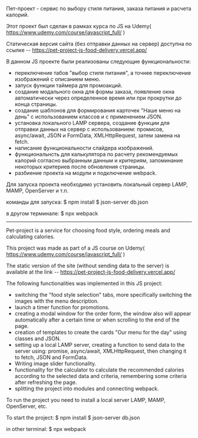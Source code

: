 Пет-проект - сервис по выбору стиля питания,  заказа питания и расчета калорий.

Этот проект был сделан в рамках курса по JS на Udemy( https://www.udemy.com/course/javascript_full/ ) 

Статическая версия сайта (без отправки данных на сервер) доступна по ссылке --  https://pet-project-js-food-delivery.vercel.app/
 

В данном JS проекте были реализованы следующие функциональности:
- переключение табов "выбор стиля питания", а точнее переключение изображений с описанием  меню.
- запуск функции таймера для промоакций.
- создание модального окна для формы заказа, появление окна автоматически через определенное время или при прокрутки до конца страницы.
- создание шаблонов для формирования карточек "Наше меню на день" с использованием классов и c применением JSON.
- установка локального LAMP сервера, создание функции для отправки данных на сервер с использованием: промисов, async/await, JSON и FormData, 
  XMLHttpRequest, затем замена на fetch.
- написание функциональности слайдера изображений.
- функциональнсть для калькулятора по расчету рекомендуемых калорий согласно выбранным данным и критериям, 
  запоминание некоторых критериев после обновления страницы.
- разбиение проекта на модули и подключение webpack.

Для запуска проекта необходимо установить локальный сервер LAMP, MAMP, OpenServer и т.п.

команды для запуска:
$ npm install
$ json-server db.json

в другом терминале:
$ npx webpack

-----------------------------------------------------------------------------------------

Pet-project is a service for choosing food style, ordering meals and calculating calories.

This project was made as part of a JS course on Udemy( https://www.udemy.com/course/javascript_full/ ) 

The static version of the site (without sending data to the server) is available 
 at the link --  https://pet-project-js-food-delivery.vercel.app/


The following functionalities was implemented in this JS project:
- switching the "food style selection" tabs, more specifically switching the images with the menu description.
- launch a timer function for promotions.
- creating a modal window for the order form, the window also will appear automatically after a certain time or when scrolling to the end of the page.
- creation of templates to create the cards "Our menu for the day" using classes and JSON.
- setting up a local LAMP server, creating a function to send data to the server using: promise, async/await, XMLHttpRequest, 
  then changing it to fetch, JSON and FormData.
- Writing image slider functionality.
- functionality for the calculator to calculate the recommended calories according to the selected data and criteria, 
  remembering some criteria after refreshing the page.
- splitting the project into modules and connecting webpack.

To run the project you need to install a local server LAMP, MAMP, OpenServer, etc.

To start the project:
$ npm install
$ json-server db.json

in other terminal:
$ npx webpack
